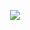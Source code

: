<p align="center">
<img src="https://capsule-render.vercel.app/api?type=waving&color=timeGradient&height=300&&section=header&text={HI THERE!}&fontSize=90&fontAlign=50&fontAlignY=30&desc={I am Zhijing Xin}&descAlign=50&descSize=30&descAlignY=60&animation=twinkling" />
</p>

<!---
Xiaojingkuaipao/Xiaojingkuaipao is a ✨ special ✨ repository because its `README.md` (this file) appears on your GitHub profile.
You can click the Preview link to take a look at your changes.
--->
